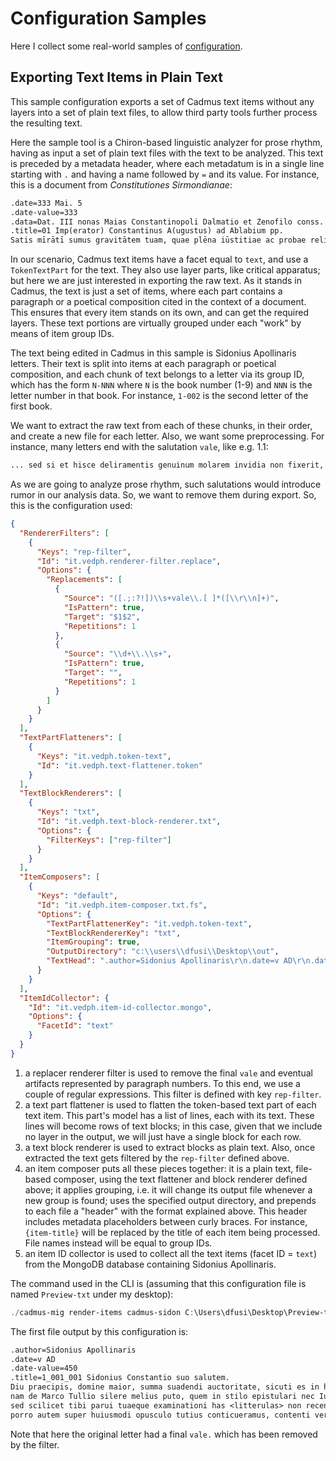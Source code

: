 # Configuration Samples

Here I collect some real-world samples of [configuration](overview.md#configuration).

## Exporting Text Items in Plain Text

This sample configuration exports a set of Cadmus text items without any layers into a set of plain text files, to allow third party tools further process the resulting text.

Here the sample tool is a Chiron-based linguistic analyzer for prose rhythm, having as input a set of plain text files with the text to be analyzed. This text is preceded by a metadata header, where each metadatum is in a single line starting with `.` and having a name followed by `=` and its value. For instance, this is a document from _Constitutiones Sirmondianae_:

```txt
.date=333 Mai. 5
.date-value=333
.data=Dat. III nonas Maias Constantinopoli Dalmatio et Zenofilo conss.
.title=01 Imp(erator) Constantinus A(ugustus) ad Ablabium pp. 
Satis mīrātī sumus gravitātem tuam, quae plēna iūstitiae ac probae religiōnis est, clēmentiam nostram scīscitārī voluisse, quid dē sententiīs epīscopōrum vel ante moderātiō nostra cēnsuerit vel nunc servārī cupiāmus, Ablābī, parēns kārissime atque amantissime. Itaque quia ā nōbīs īnstruī voluistī, ōlim prōmulgātae lēgis ōrdinem salūbrī rūrsus imperiō propāgāmus. Sānximus namque, sīcut ēdictī nostrī fōrma dēclārat, sententiās epīscopōrum quōlibet genere lātās sine aliquā aetātis discrētiōne inviolātās semper incorruptāsque servārī; scīlicet ut prō sānctīs semper ac venerābilibus habeantur, quidquid epīscopōrum fuerit sententiā terminātum. Sīve itaque inter minōrēs sīve inter maiōrēs ab epīscopīs fuerit iūdicātum, apud vōs, quī iūdiciōrum summam tenētis, et apud cēterōs omnēs iūdicēs ad exsecūtiōnem volumus pertinēre. Quīcumque itaque lītem habēns, sīve possessor sīve petītor vel inter initia lītis vel dēcursīs temporum curriculīs, sīve cum negōtium perōrātur, sīve cum iam coeperit prōmī sententia, iūdicium ēlēgerit sacrōsānctae lēgis antistitis, īlicō sine aliquā dubitātiōne, etiamsī alia pars refrāgātur, ad epīscopum persōnae lītigantium dīrigantur. Multa enim, quae in iūdiciō captiōsa praescrīptiōnis vincula prōmī nōn patiuntur, investīgat et pūblicat sacrōsānctae religiōnis auctōritās. Omnēs itaque causae, quae vel praetōriō iūre vel cīvīlī tractantur, epīscopōrum sententiīs terminātae perpetuō stabilitātis iūre firmentur, nec liceat ulterius retractārī negōtium, quod epīscopōrum sententia dēciderit. Testimōnium etiam ab ūnō licet epīscopō perhibitum omnis iūdex indubitanter accipiat nec alius audiātur testis, cum testimōnium epīscopī ā quālibet parte fuerit reprōmissum. Illud est enim vēritātis auctōritāte firmātum, illud incorruptum, quod ā sacrōsānctō homine cōnscientia mentis inlībātae prōtulerit. Hoc nōs ēdictō salūbrī aliquandō cēnsuimus, hoc perpetuā lēge firmāmus, malitiōsa lītium sēmina comprimentēs, ut miserī hominēs longīs ac paene perpetuīs āctiōnum laqueīs implicātī ab improbīs petītiōnibus vel ā cupiditāte praeposterā mātūrō fīne discēdant. Quidquid itaque dē sententiīs epīscopōrum clēmentia nostra cēnsuerat et iam hāc sumus lēge conplexī, gravitātem tuam et cēterōs prō ūtilitāte omnium lātum in perpetuum observāre convēnit.
```

In our scenario, Cadmus text items have a facet equal to `text`, and use a `TokenTextPart` for the text. They also use layer parts, like critical apparatus; but here we are just interested in exporting the raw text. As it stands in Cadmus, the text is just a set of items, where each part contains a paragraph or a poetical composition cited in the context of a document. This ensures that every item stands on its own, and can get the required layers. These text portions are virtually grouped under each "work" by means of item group IDs.

The text being edited in Cadmus in this sample is Sidonius Apollinaris letters. Their text is split into items at each paragraph or poetical composition, and each chunk of text belongs to a letter via its group ID, which has the form `N-NNN` where `N` is the book number (1-9) and `NNN` is the letter number in that book. For instance, `1-002` is the second letter of the first book.

We want to extract the raw text from each of these chunks, in their order, and create a new file for each letter. Also, we want some preprocessing. For instance, many letters end with the salutation `vale`, like e.g. 1.1:

```txt
... sed si et hisce deliramentis genuinum molarem invidia non fixerit, actutum tibi a nobis volumina numerosiora percopiosis scaturrientia sermocinationibus multiplicabuntur. vale.
```

As we are going to analyze prose rhythm, such salutations would introduce rumor in our analysis data. So, we want to remove them during export. So, this is the configuration used:

```json
{
  "RendererFilters": [
    {
      "Keys": "rep-filter",
      "Id": "it.vedph.renderer-filter.replace",
      "Options": {
        "Replacements": [
          {
            "Source": "([.;:?!])\\s+vale\\.[ ]*([\\r\\n]+)",
            "IsPattern": true,
            "Target": "$1$2",
            "Repetitions": 1
          },
          {
            "Source": "\\d+\\.\\s+",
            "IsPattern": true,
            "Target": "",
            "Repetitions": 1
          }
        ]
      }
    }
  ],
  "TextPartFlatteners": [
    {
      "Keys": "it.vedph.token-text",
      "Id": "it.vedph.text-flattener.token"
    }
  ],
  "TextBlockRenderers": [
    {
      "Keys": "txt",
      "Id": "it.vedph.text-block-renderer.txt",
      "Options": {
        "FilterKeys": ["rep-filter"]
      }
    }
  ],
  "ItemComposers": [
    {
      "Keys": "default",
      "Id": "it.vedph.item-composer.txt.fs",
      "Options": {
        "TextPartFlattenerKey": "it.vedph.token-text",
        "TextBlockRendererKey": "txt",
        "ItemGrouping": true,
        "OutputDirectory": "c:\\users\\dfusi\\Desktop\\out",
        "TextHead": ".author=Sidonius Apollinaris\r\n.date=v AD\r\n.date-value=450\r\n.title={item-title}\r\n"
      }
    }
  ],
  "ItemIdCollector": {
    "Id": "it.vedph.item-id-collector.mongo",
    "Options": {
      "FacetId": "text"
    }
  }
}
```

1. a replacer renderer filter is used to remove the final `vale` and eventual artifacts represented by paragraph numbers. To this end, we use a couple of regular expressions. This filter is defined with key `rep-filter`.
2. a text part flattener is used to flatten the token-based text part of each text item. This part's model has a list of lines, each with its text. These lines will become rows of text blocks; in this case, given that we include no layer in the output, we will just have a single block for each row.
3. a text block renderer is used to extract blocks as plain text. Also, once extracted the text gets filtered by the `rep-filter` defined above.
4. an item composer puts all these pieces together: it is a plain text, file-based composer, using the text flattener and block renderer defined above; it applies grouping, i.e. it will change its output file whenever a new group is found; uses the specified output directory, and prepends to each file a "header" with the format explained above. This header includes metadata placeholders between curly braces. For instance, `{item-title}` will be replaced by the title of each item being processed. File names instead will be equal to group IDs.
5. an item ID collector is used to collect all the text items (facet ID = `text`) from the MongoDB database containing Sidonius Apollinaris.

The command used in the CLI is (assuming that this configuration file is named `Preview-txt` under my desktop):

```ps1
./cadmus-mig render-items cadmus-sidon C:\Users\dfusi\Desktop\Preview-txt.json
```

The first file output by this configuration is:

```txt
.author=Sidonius Apollinaris
.date=v AD
.date-value=450
.title=1_001_001 Sidonius Constantio suo salutem.
Diu praecipis, domine maior, summa suadendi auctoritate, sicuti es in his quae deliberabuntur consiliosissimus, ut, si quae litterae paulo politiores varia occasione fluxerunt, prout eas causa persona tempus elicuit, omnes retractatis exemplaribus enucleatisque uno volumine includam, Quinti Symmachi rotunditatem, Gai Plinii disciplinam maturitatemque vestigiis praesumptiosis insecuturus.
nam de Marco Tullio silere melius puto, quem in stilo epistulari nec Iulius Titianus sub nominibus illustrium feminarum digna similitudine expressit. propter quod illum ceteri quique Frontonianorum utpote consectaneum aemulati, cur veternosum dicendi genus imitaretur, oratorum simiam nuncupaverunt. quibus omnibus ego immane dictu est quantum semper iudicio meo cesserim quantumque servandam singulis pronuntiaverim temporum suorum meritorumque praerogativam.
sed scilicet tibi parui tuaeque examinationi has <litterulas> non recensendas (hoc enim parum est) sed defaecandas, ut aiunt, limandasque commisi, sciens te immodicum esse fautorem non studiorum modo verum etiam studiosorum. quam ob rem nos nunc perquam haesitabundos in hoc deinceps famae pelagus impellis.
porro autem super huiusmodi opusculo tutius conticueramus, contenti versuum felicius quam peritius editorum opinione, de qua mihi iampridem in portu iudicii publici post lividorum latratuum Scyllas enavigatas sufficientis gloriae ancora sedet. sed si et hisce deliramentis genuinum molarem invidia non fixerit, actutum tibi a nobis volumina numerosiora percopiosis scaturrientia sermocinationibus multiplicabuntur.
```

Note that here the original letter had a final `vale.` which has been removed by the filter.
